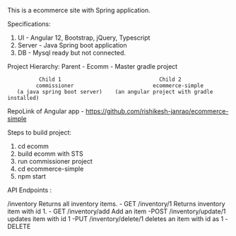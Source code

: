 This is a ecommerce site with Spring application.


Specifications:
1. UI - Angular 12, Bootstrap, jQuery, Typescript
2. Server - Java Spring boot application
3. DB - Mysql ready but not connected.

Project Hierarchy:
                        Parent - Ecomm - Master gradle project
                        
              Child 1                               Child 2
             commissioner                         ecommerce-simple
       (a java spring boot server)    (an angular project with gradle installed)

RepoLink of Angular app - https://github.com/rishikesh-janrao/ecommerce-simple


Steps to build project:

  1. cd ecomm
  2. build ecomm with STS
  3. run commissioner project
  4. cd ecommerce-simple
  5. npm start
  
  
  
  API Endpoints :
  
  /inventory
    Returns all inventory items. - GET
  /inventory/1
    Returns inventory item with id 1. - GET
  /inventory/add
    Add an item -POST
  /inventory/update/1
    updates item with id 1 -PUT
  /inventory/delete/1
    deletes an item with id as 1 -DELETE
    
